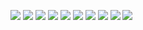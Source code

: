 ![](https://i.imgur.com/sy2tOvK.jpg)
![](https://i.imgur.com/KQUY27C.jpg)
![](https://i.imgur.com/OHvnYh8.jpg)
![](https://i.imgur.com/HQjRzg4.jpg)
![](https://i.imgur.com/4FrNRsl.jpg)
![](https://i.imgur.com/gDKE7rf.jpg)
![](https://i.imgur.com/Ob5tBXf.jpg)
![](https://i.imgur.com/QNdlWPM.jpg)
![](https://i.imgur.com/HHbp91K.jpg)
![](https://i.imgur.com/sUHGphq.jpg)

![]()

